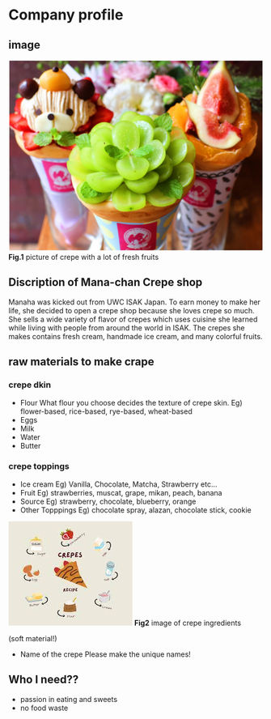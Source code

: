 # Company profile

## image
![Mtyxv3QDrlZixFDWyncvKNyiNXBwPzc8xt58gddP.jpeg](..%2Fassets%2FMtyxv3QDrlZixFDWyncvKNyiNXBwPzc8xt58gddP.jpeg)
**Fig.1** picture of crepe with a lot of fresh fruits

## Discription of Mana-chan Crepe shop
Manaha was kicked out from UWC ISAK Japan. To earn money to make her life, she decided to open a crepe shop because she loves crepe so much. She sells a wide variety of flavor of crepes which uses cuisine she learned while living with people from around the world in ISAK. The crepes she makes contains fresh cream, handmade ice cream, and many colorful fruits.

## raw materials to make crape
### crepe dkin
- Flour
What flour you choose decides the texture of crepe skin.
Eg) flower-based, rice-based, rye-based, wheat-based
- Eggs
- Milk
- Water
- Butter

### crepe toppings
- Ice cream
Eg) Vanilla, Chocolate, Matcha, Strawberry etc...
- Fruit
Eg) strawberries, muscat, grape, mikan, peach, banana
- Source
Eg) strawberry, chocolate, blueberry, orange
- Other Topppings
Eg) chocolate spray, alazan, chocolate stick, cookie

![download.jpeg](..%2Fassets%2Fdownload.jpeg)
**Fig2** image of crepe ingredients

(soft material!)
- Name of the crepe
Please make the unique names!

## Who I need??
- passion in eating and sweets
- no food waste